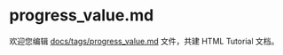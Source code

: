 progress_value.md
===

欢迎您编辑 <a target="__blank" href="https://github.com/jaywcjlove/html-tutorial/blob/main/docs/tags/progress_value.md">docs/tags/progress_value.md</a> 文件，共建 HTML Tutorial 文档。
